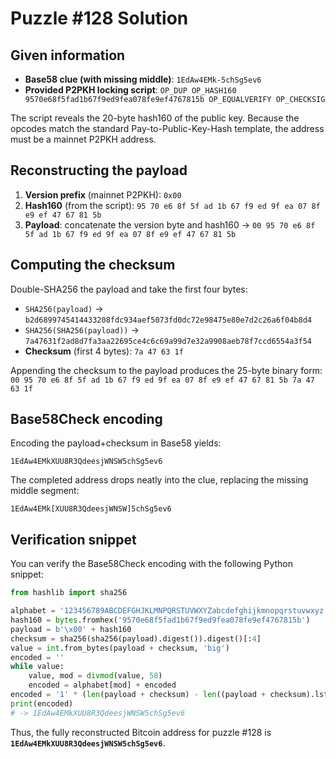 # Puzzle #128 Solution

## Given information
- **Base58 clue (with missing middle)**: `1EdAw4EMk-5chSg5ev6`
- **Provided P2PKH locking script**: `OP_DUP OP_HASH160 9570e68f5fad1b67f9ed9fea078fe9ef4767815b OP_EQUALVERIFY OP_CHECKSIG`

The script reveals the 20-byte hash160 of the public key. Because the opcodes match the standard Pay-to-Public-Key-Hash template, the address must be a mainnet P2PKH address.

## Reconstructing the payload
1. **Version prefix** (mainnet P2PKH): `0x00`
2. **Hash160** (from the script): `95 70 e6 8f 5f ad 1b 67 f9 ed 9f ea 07 8f e9 ef 47 67 81 5b`
3. **Payload**: concatenate the version byte and hash160 →
   `00 95 70 e6 8f 5f ad 1b 67 f9 ed 9f ea 07 8f e9 ef 47 67 81 5b`

## Computing the checksum
Double-SHA256 the payload and take the first four bytes:
- `SHA256(payload)`  → `b2d6899745414433208fdc934aef5073fd0dc72e98475e80e7d2c26a6f04b8d4`
- `SHA256(SHA256(payload))` → `7a47631f2ad8d7fa3aa22695ce4c6c69a99d7e32a9908aeb78f7ccd6554a3f54`
- **Checksum** (first 4 bytes): `7a 47 63 1f`

Appending the checksum to the payload produces the 25-byte binary form:  
`00 95 70 e6 8f 5f ad 1b 67 f9 ed 9f ea 07 8f e9 ef 47 67 81 5b 7a 47 63 1f`

## Base58Check encoding
Encoding the payload+checksum in Base58 yields:

```
1EdAw4EMkXUU8R3QdeesjWNSW5chSg5ev6
```

The completed address drops neatly into the clue, replacing the missing middle segment:

```
1EdAw4EMk[XUU8R3QdeesjWNSW]5chSg5ev6
```

## Verification snippet
You can verify the Base58Check encoding with the following Python snippet:

```python
from hashlib import sha256

alphabet = '123456789ABCDEFGHJKLMNPQRSTUVWXYZabcdefghijkmnopqrstuvwxyz'
hash160 = bytes.fromhex('9570e68f5fad1b67f9ed9fea078fe9ef4767815b')
payload = b'\x00' + hash160
checksum = sha256(sha256(payload).digest()).digest()[:4]
value = int.from_bytes(payload + checksum, 'big')
encoded = ''
while value:
    value, mod = divmod(value, 58)
    encoded = alphabet[mod] + encoded
encoded = '1' * (len(payload + checksum) - len((payload + checksum).lstrip(b'\x00'))) + encoded
print(encoded)
# -> 1EdAw4EMkXUU8R3QdeesjWNSW5chSg5ev6
```

Thus, the fully reconstructed Bitcoin address for puzzle #128 is **`1EdAw4EMkXUU8R3QdeesjWNSW5chSg5ev6`**.
